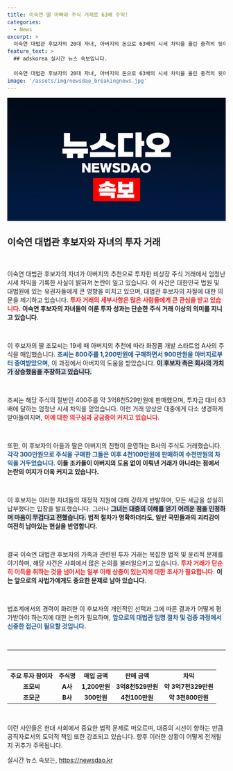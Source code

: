 ```yaml
---
title: 이숙연 딸 아빠와 주식 거래로 63배 수익!
categories:
  - News
excerpt: >
  이숙연 대법관 후보자의 20대 자녀, 아버지의 돈으로 63배의 시세 차익을 올린 충격의 뒷이야기! 재정 지원 과정의 진실과 서민들이 느끼는 괴리감에 대한 논란이 가열된다. 클릭해서 자세히 알아보세요!
feature_text: >
  ## adskorea 실시간 뉴스 속보입니다.

  이숙연 대법관 후보자의 20대 자녀, 아버지의 돈으로 63배의 시세 차익을 올린 충격의 뒷이야기! 재정 지원 과정의 진실과 서민들이 느끼는 괴리감에 대한 논란이 가열된다. 클릭해서 자세히 알아보세요!
image: '/assets/img/newsdao_breakingnews.jpg'
---
```


<p><img src="/assets/img/newsdao_breakingnews.jpg" alt="adskorea 속보" /></p>

<h2 data-ke-size="size26">이숙연 대법관 후보자와 자녀의 투자 거래</h2>

<p data-ke-size="size16">&nbsp;</p>

<p>이숙연 대법관 후보자의 자녀가 아버지의 추천으로 투자한 비상장 주식 거래에서 엄청난 시세 차익을 기록한 사실이 밝혀져 논란이 일고 있습니다. 이 사건은 대한민국 법원 및 대법원에 있는 유권자들에게 큰 영향을 미치고 있으며, 대법관 후보자의 자질에 대한 의문을 제기하고 있습니다. <b><span style="color: #ee2323;">투자 거래의 세부사항은 많은 사람들에게 큰 관심을 받고 있습니다.</span></b> <strong>이숙연 후보자의 자녀들이 이룬 투자 성과는 단순한 주식 거래 이상의 의미를 지니고 있습니다.</strong> </p>

<p data-ke-size="size16">&nbsp;</p>

<p>이 후보자의 딸 조모씨는 19세 때 아버지의 추천에 따라 화장품 개발 스타트업 A사의 주식을 매입했습니다. <b><span style="color: #1a5490;">조씨는 800주를 1,200만원에 구매하면서 900만원을 아버지로부터 증여받았으며,</span></b> 이 과정에서 아버지의 도움을 받았습니다. <b><span style="background-color: #21538527;">이 후보자 측은 회사의 가치가 상승했음을 주장하고 있습니다.</span></b> </p>

<p data-ke-size="size16">&nbsp;</p>

<p>조씨는 해당 주식의 절반인 400주를 약 3억8천529만원에 판매했으며, 투자금 대비 63배에 달하는 엄청난 시세 차익을 얻었습니다. 이런 거래 양상은 대중에게 다소 생경하게 받아들여지며, <b><span style="color: #ee2323;">이에 대한 의구심과 궁금증이 커지고 있습니다.</span></b> </p>

<p data-ke-size="size16">&nbsp;</p>

<p>또한, 이 후보자의 아들과 딸은 아버지의 친형이 운영하는 B사의 주식도 거래했습니다. <b><span style="color: #1a5490;">각각 300만원으로 주식을 구매한 그들은 이후 4천100만원에 판매하여 수천만원의 차익을 거두었습니다.</span></b> <strong>이들 조카들이 아버지의 도움 없이 이뤄낸 거래가 아니라는 점에서 논란의 여지가 더욱 커지고 있습니다.</strong> </p>

<p data-ke-size="size16">&nbsp;</p>

<p>이 후보자는 이러한 자녀들의 재정적 지원에 대해 강하게 반발하며, 모든 세금을 성실히 납부했다는 입장을 발표했습니다. 그러나 <b><span style="background-color: #21538527;">그녀는 대중의 이해를 얻기 어려운 점을 인정하며 마음이 무겁다고 전했습니다.</span></b> <strong>법적 절차가 명확하더라도, 일반 국민들과의 괴리감이 여전히 남아있는 현실을 반영합니다.</strong> </p>

<p data-ke-size="size16">&nbsp;</p>

<p>결국 이숙연 대법관 후보자의 가족과 관련된 투자 거래는 복잡한 법적 및 윤리적 문제를 야기하며, 해당 사건은 사회에서 많은 논의를 불러일으키고 있습니다. <b><span style="color: #ee2323;">투자 거래가 단순히 이득을 취하는 것을 넘어서는 일부 이해 상충이 있는지에 대한 조사가 필요합니다.</span></b> <strong>이는 앞으로의 사법가에게도 중요한 문제로 남아 있습니다.</strong> </p>

<p data-ke-size="size16">&nbsp;</p>

<p>법조계에서의 경력이 화려한 이 후보자의 개인적인 선택과 그에 따른 결과가 어떻게 평가받아야 하는지에 대한 논의가 필요하며, <b><span style="color: #1a5490;"> 앞으로의 대법관 임명 절차 및 검증 과정에서 신중한 접근이 필요할 것입니다.</span></b> </p>

<p data-ke-size="size16">&nbsp;</p>

<hr>

<p data-ke-size="size16">&nbsp;</p>

<table style="width: 100%;">
  <tr>
    <td style="text-align: center; height: 17px;"><b>주요 투자 참여자</b></td>
    <td style="text-align: center; height: 17px;"><b>주식명</b></td>
    <td style="text-align: center; height: 17px;"><b>매입 금액</b></td>
    <td style="text-align: center; height: 17px;"><b>판매 금액</b></td>
    <td style="text-align: center; height: 17px;"><b>차익</b></td>
  </tr>
  <tr>
    <td style="text-align: center; height: 17px;"><b>조모씨</b></td>
    <td style="text-align: center; height: 17px;"><b>A사</b></td>
    <td style="text-align: center; height: 17px;"><b>1,200만원</b></td>
    <td style="text-align: center; height: 17px;"><b>3억8천529만원</b></td>
    <td style="text-align: center; height: 17px;"><b>약 3억7천329만원</b></td>
  </tr>
  <tr>
    <td style="text-align: center; height: 17px;"><b>조모군</b></td>
    <td style="text-align: center; height: 17px;"><b>B사</b></td>
    <td style="text-align: center; height: 17px;"><b>300만원</b></td>
    <td style="text-align: center; height: 17px;"><b>4천100만원</b></td>
    <td style="text-align: center; height: 17px;"><b>약 3천800만원</b></td>
  </tr>
</table>

<p data-ke-size="size16">&nbsp;</p> 

<p>이런 사안들은 현대 사회에서 중요한 법적 문제로 떠오르며, 대중의 시선이 향하는 만큼 공직자로서의 도덕적 책임 또한 강조되고 있습니다. 향후 이러한 상황이 어떻게 전개될지 귀추가 주목됩니다.</p>
실시간 뉴스 속보는, <a href="https://newsdao.kr" rel="dofollow">https://newsdao.kr</a>


